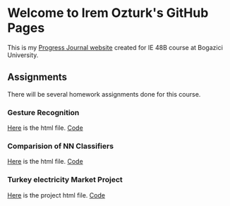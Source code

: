 # Welcome to Irem Ozturk's GitHub Pages

This is my [Progress Journal website](https://bu-ie-48b.github.io/fall21-ozturkirem/) created for IE 48B course at Bogazici University. 
## Assignments

There will be several homework assignments done for this course.

### Gesture Recognition
[Here](files/Ie48b-hw1.html) is the html file.
[Code](files/Ie48b-hw1.Rmd)


### Comparision of NN Classifiers
[Here](files/Ie48b-hw3.html) is the html file.
[Code](files/Ie48b-hw3.Rmd)

### Turkey electricity Market Project
[Here](files/Ie48b-Project.html) is the project html file.
[Code](files/Ie48b-Project.Rmd)
